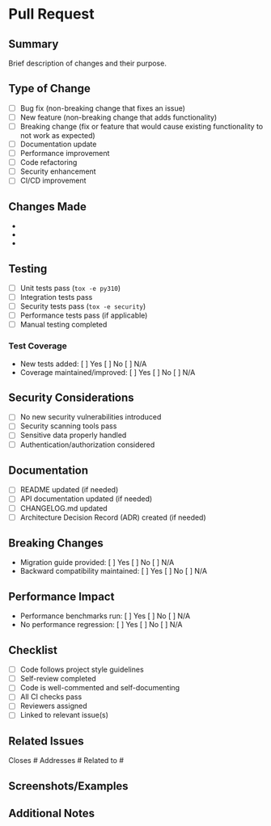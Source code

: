 # Pull Request

## Summary
Brief description of changes and their purpose.

## Type of Change
<!-- Mark the relevant option with an "x" -->
- [ ] Bug fix (non-breaking change that fixes an issue)
- [ ] New feature (non-breaking change that adds functionality)
- [ ] Breaking change (fix or feature that would cause existing functionality to not work as expected)
- [ ] Documentation update
- [ ] Performance improvement
- [ ] Code refactoring
- [ ] Security enhancement
- [ ] CI/CD improvement

## Changes Made
<!-- Provide a detailed list of changes -->
- 
- 
- 

## Testing
<!-- Describe how you tested your changes -->
- [ ] Unit tests pass (`tox -e py310`)
- [ ] Integration tests pass
- [ ] Security tests pass (`tox -e security`)
- [ ] Performance tests pass (if applicable)
- [ ] Manual testing completed

### Test Coverage
<!-- If adding new features, describe test coverage -->
- New tests added: [ ] Yes [ ] No [ ] N/A
- Coverage maintained/improved: [ ] Yes [ ] No [ ] N/A

## Security Considerations
<!-- For security-related changes -->
- [ ] No new security vulnerabilities introduced
- [ ] Security scanning tools pass
- [ ] Sensitive data properly handled
- [ ] Authentication/authorization considered

## Documentation
- [ ] README updated (if needed)
- [ ] API documentation updated (if needed)
- [ ] CHANGELOG.md updated
- [ ] Architecture Decision Record (ADR) created (if needed)

## Breaking Changes
<!-- If this is a breaking change, describe the impact -->
- Migration guide provided: [ ] Yes [ ] No [ ] N/A
- Backward compatibility maintained: [ ] Yes [ ] No [ ] N/A

## Performance Impact
<!-- Describe any performance implications -->
- Performance benchmarks run: [ ] Yes [ ] No [ ] N/A
- No performance regression: [ ] Yes [ ] No [ ] N/A

## Checklist
- [ ] Code follows project style guidelines
- [ ] Self-review completed
- [ ] Code is well-commented and self-documenting
- [ ] All CI checks pass
- [ ] Reviewers assigned
- [ ] Linked to relevant issue(s)

## Related Issues
<!-- Link to related issues -->
Closes #
Addresses #
Related to #

## Screenshots/Examples
<!-- If UI changes or new features, provide examples -->

## Additional Notes
<!-- Any additional information for reviewers -->